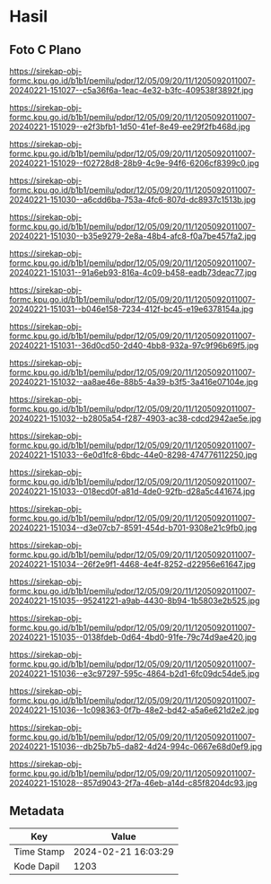 # Hasil

## Foto C Plano

https://sirekap-obj-formc.kpu.go.id/b1b1/pemilu/pdpr/12/05/09/20/11/1205092011007-20240221-151027--c5a36f6a-1eac-4e32-b3fc-409538f3892f.jpg

https://sirekap-obj-formc.kpu.go.id/b1b1/pemilu/pdpr/12/05/09/20/11/1205092011007-20240221-151029--e2f3bfb1-1d50-41ef-8e49-ee29f2fb468d.jpg

https://sirekap-obj-formc.kpu.go.id/b1b1/pemilu/pdpr/12/05/09/20/11/1205092011007-20240221-151029--f02728d8-28b9-4c9e-94f6-6206cf8399c0.jpg

https://sirekap-obj-formc.kpu.go.id/b1b1/pemilu/pdpr/12/05/09/20/11/1205092011007-20240221-151030--a6cdd6ba-753a-4fc6-807d-dc8937c1513b.jpg

https://sirekap-obj-formc.kpu.go.id/b1b1/pemilu/pdpr/12/05/09/20/11/1205092011007-20240221-151030--b35e9279-2e8a-48b4-afc8-f0a7be457fa2.jpg

https://sirekap-obj-formc.kpu.go.id/b1b1/pemilu/pdpr/12/05/09/20/11/1205092011007-20240221-151031--91a6eb93-816a-4c09-b458-eadb73deac77.jpg

https://sirekap-obj-formc.kpu.go.id/b1b1/pemilu/pdpr/12/05/09/20/11/1205092011007-20240221-151031--b046e158-7234-412f-bc45-e19e6378154a.jpg

https://sirekap-obj-formc.kpu.go.id/b1b1/pemilu/pdpr/12/05/09/20/11/1205092011007-20240221-151031--36d0cd50-2d40-4bb8-932a-97c9f96b69f5.jpg

https://sirekap-obj-formc.kpu.go.id/b1b1/pemilu/pdpr/12/05/09/20/11/1205092011007-20240221-151032--aa8ae46e-88b5-4a39-b3f5-3a416e07104e.jpg

https://sirekap-obj-formc.kpu.go.id/b1b1/pemilu/pdpr/12/05/09/20/11/1205092011007-20240221-151032--b2805a54-f287-4903-ac38-cdcd2942ae5e.jpg

https://sirekap-obj-formc.kpu.go.id/b1b1/pemilu/pdpr/12/05/09/20/11/1205092011007-20240221-151033--6e0d1fc8-6bdc-44e0-8298-474776112250.jpg

https://sirekap-obj-formc.kpu.go.id/b1b1/pemilu/pdpr/12/05/09/20/11/1205092011007-20240221-151033--018ecd0f-a81d-4de0-92fb-d28a5c441674.jpg

https://sirekap-obj-formc.kpu.go.id/b1b1/pemilu/pdpr/12/05/09/20/11/1205092011007-20240221-151034--d3e07cb7-8591-454d-b701-9308e21c9fb0.jpg

https://sirekap-obj-formc.kpu.go.id/b1b1/pemilu/pdpr/12/05/09/20/11/1205092011007-20240221-151034--26f2e9f1-4468-4e4f-8252-d22956e61647.jpg

https://sirekap-obj-formc.kpu.go.id/b1b1/pemilu/pdpr/12/05/09/20/11/1205092011007-20240221-151035--95241221-a9ab-4430-8b94-1b5803e2b525.jpg

https://sirekap-obj-formc.kpu.go.id/b1b1/pemilu/pdpr/12/05/09/20/11/1205092011007-20240221-151035--0138fdeb-0d64-4bd0-91fe-79c74d9ae420.jpg

https://sirekap-obj-formc.kpu.go.id/b1b1/pemilu/pdpr/12/05/09/20/11/1205092011007-20240221-151036--e3c97297-595c-4864-b2d1-6fc09dc54de5.jpg

https://sirekap-obj-formc.kpu.go.id/b1b1/pemilu/pdpr/12/05/09/20/11/1205092011007-20240221-151036--1c098363-0f7b-48e2-bd42-a5a6e621d2e2.jpg

https://sirekap-obj-formc.kpu.go.id/b1b1/pemilu/pdpr/12/05/09/20/11/1205092011007-20240221-151036--db25b7b5-da82-4d24-994c-0667e68d0ef9.jpg

https://sirekap-obj-formc.kpu.go.id/b1b1/pemilu/pdpr/12/05/09/20/11/1205092011007-20240221-151028--857d9043-2f7a-46eb-a14d-c85f8204dc93.jpg


## Metadata

| Key        | Value               |
| ---------- | ------------------- |
| Time Stamp | 2024-02-21 16:03:29 |
| Kode Dapil | 1203                |



